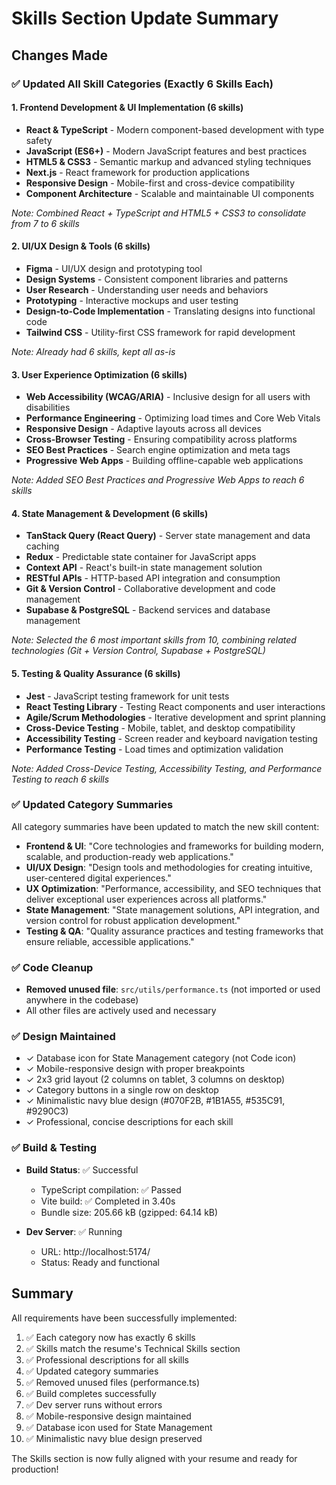 # Skills Section Update Summary

## Changes Made

### ✅ Updated All Skill Categories (Exactly 6 Skills Each)

#### 1. Frontend Development & UI Implementation (6 skills)
- **React & TypeScript** - Modern component-based development with type safety
- **JavaScript (ES6+)** - Modern JavaScript features and best practices
- **HTML5 & CSS3** - Semantic markup and advanced styling techniques
- **Next.js** - React framework for production applications
- **Responsive Design** - Mobile-first and cross-device compatibility
- **Component Architecture** - Scalable and maintainable UI components

*Note: Combined React + TypeScript and HTML5 + CSS3 to consolidate from 7 to 6 skills*

#### 2. UI/UX Design & Tools (6 skills)
- **Figma** - UI/UX design and prototyping tool
- **Design Systems** - Consistent component libraries and patterns
- **User Research** - Understanding user needs and behaviors
- **Prototyping** - Interactive mockups and user testing
- **Design-to-Code Implementation** - Translating designs into functional code
- **Tailwind CSS** - Utility-first CSS framework for rapid development

*Note: Already had 6 skills, kept all as-is*

#### 3. User Experience Optimization (6 skills)
- **Web Accessibility (WCAG/ARIA)** - Inclusive design for all users with disabilities
- **Performance Engineering** - Optimizing load times and Core Web Vitals
- **Responsive Design** - Adaptive layouts across all devices
- **Cross-Browser Testing** - Ensuring compatibility across platforms
- **SEO Best Practices** - Search engine optimization and meta tags
- **Progressive Web Apps** - Building offline-capable web applications

*Note: Added SEO Best Practices and Progressive Web Apps to reach 6 skills*

#### 4. State Management & Development (6 skills)
- **TanStack Query (React Query)** - Server state management and data caching
- **Redux** - Predictable state container for JavaScript apps
- **Context API** - React's built-in state management solution
- **RESTful APIs** - HTTP-based API integration and consumption
- **Git & Version Control** - Collaborative development and code management
- **Supabase & PostgreSQL** - Backend services and database management

*Note: Selected the 6 most important skills from 10, combining related technologies (Git + Version Control, Supabase + PostgreSQL)*

#### 5. Testing & Quality Assurance (6 skills)
- **Jest** - JavaScript testing framework for unit tests
- **React Testing Library** - Testing React components and user interactions
- **Agile/Scrum Methodologies** - Iterative development and sprint planning
- **Cross-Device Testing** - Mobile, tablet, and desktop compatibility
- **Accessibility Testing** - Screen reader and keyboard navigation testing
- **Performance Testing** - Load times and optimization validation

*Note: Added Cross-Device Testing, Accessibility Testing, and Performance Testing to reach 6 skills*

### ✅ Updated Category Summaries

All category summaries have been updated to match the new skill content:

- **Frontend & UI**: "Core technologies and frameworks for building modern, scalable, and production-ready web applications."
- **UI/UX Design**: "Design tools and methodologies for creating intuitive, user-centered digital experiences."
- **UX Optimization**: "Performance, accessibility, and SEO techniques that deliver exceptional user experiences across all platforms."
- **State Management**: "State management solutions, API integration, and version control for robust application development."
- **Testing & QA**: "Quality assurance practices and testing frameworks that ensure reliable, accessible applications."

### ✅ Code Cleanup

- **Removed unused file**: `src/utils/performance.ts` (not imported or used anywhere in the codebase)
- All other files are actively used and necessary

### ✅ Design Maintained

- ✓ Database icon for State Management category (not Code icon)
- ✓ Mobile-responsive design with proper breakpoints
- ✓ 2x3 grid layout (2 columns on tablet, 3 columns on desktop)
- ✓ Category buttons in a single row on desktop
- ✓ Minimalistic navy blue design (#070F2B, #1B1A55, #535C91, #9290C3)
- ✓ Professional, concise descriptions for each skill

### ✅ Build & Testing

- **Build Status**: ✅ Successful
  - TypeScript compilation: ✅ Passed
  - Vite build: ✅ Completed in 3.40s
  - Bundle size: 205.66 kB (gzipped: 64.14 kB)
  
- **Dev Server**: ✅ Running
  - URL: http://localhost:5174/
  - Status: Ready and functional

## Summary

All requirements have been successfully implemented:
1. ✅ Each category now has exactly 6 skills
2. ✅ Skills match the resume's Technical Skills section
3. ✅ Professional descriptions for all skills
4. ✅ Updated category summaries
5. ✅ Removed unused files (performance.ts)
6. ✅ Build completes successfully
7. ✅ Dev server runs without errors
8. ✅ Mobile-responsive design maintained
9. ✅ Database icon used for State Management
10. ✅ Minimalistic navy blue design preserved

The Skills section is now fully aligned with your resume and ready for production!

